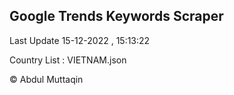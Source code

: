 

## Google Trends Keywords Scraper 
 
Last Update 15-12-2022 , 15:13:22

Country List :
VIETNAM.json



© Abdul Muttaqin 
